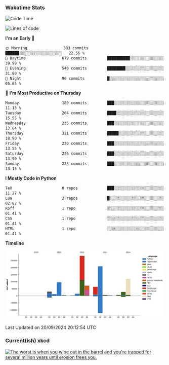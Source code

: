 ### Wakatime Stats
<!--START_SECTION:waka-->
![Code Time](http://img.shields.io/badge/Code%20Time-2%2C849%20hrs%2044%20mins-blue)

![Lines of code](https://img.shields.io/badge/From%20Hello%20World%20I%27ve%20Written-941.3%20thousand%20lines%20of%20code-blue)

**I'm an Early 🐤** 

```text
🌞 Morning                383 commits         ██████░░░░░░░░░░░░░░░░░░░   22.56 % 
🌆 Daytime                679 commits         ██████████░░░░░░░░░░░░░░░   39.99 % 
🌃 Evening                540 commits         ████████░░░░░░░░░░░░░░░░░   31.80 % 
🌙 Night                  96 commits          █░░░░░░░░░░░░░░░░░░░░░░░░   05.65 % 
```
📅 **I'm Most Productive on Thursday** 

```text
Monday                   189 commits         ███░░░░░░░░░░░░░░░░░░░░░░   11.13 % 
Tuesday                  264 commits         ████░░░░░░░░░░░░░░░░░░░░░   15.55 % 
Wednesday                235 commits         ███░░░░░░░░░░░░░░░░░░░░░░   13.84 % 
Thursday                 321 commits         █████░░░░░░░░░░░░░░░░░░░░   18.90 % 
Friday                   230 commits         ███░░░░░░░░░░░░░░░░░░░░░░   13.55 % 
Saturday                 236 commits         ███░░░░░░░░░░░░░░░░░░░░░░   13.90 % 
Sunday                   223 commits         ███░░░░░░░░░░░░░░░░░░░░░░   13.13 % 
```


**I Mostly Code in Python** 

```text
TeX                      8 repos             ███░░░░░░░░░░░░░░░░░░░░░░   11.27 % 
Lua                      2 repos             █░░░░░░░░░░░░░░░░░░░░░░░░   02.82 % 
Roff                     1 repo              ░░░░░░░░░░░░░░░░░░░░░░░░░   01.41 % 
CSS                      1 repo              ░░░░░░░░░░░░░░░░░░░░░░░░░   01.41 % 
HTML                     1 repo              ░░░░░░░░░░░░░░░░░░░░░░░░░   01.41 % 
```



**Timeline**

![Lines of Code chart](https://raw.githubusercontent.com/joshuajeschek/joshuajeschek/main/assets/bar_graph.png)


 Last Updated on 20/09/2024 20:12:54 UTC
<!--END_SECTION:waka-->

### Current(ish) xkcd
<a id="xkcd-a" title="The worst is when you wipe out in the barrel and you're trapped for several million years until erosion frees you." href="https://www.xkcd.com" target="_blank">
        <img align="center" id="xkcd-img" src="https://imgs.xkcd.com/comics/tectonic_surfing.png" alt="The worst is when you wipe out in the barrel and you're trapped for several million years until erosion frees you." height=300 />
</a>
